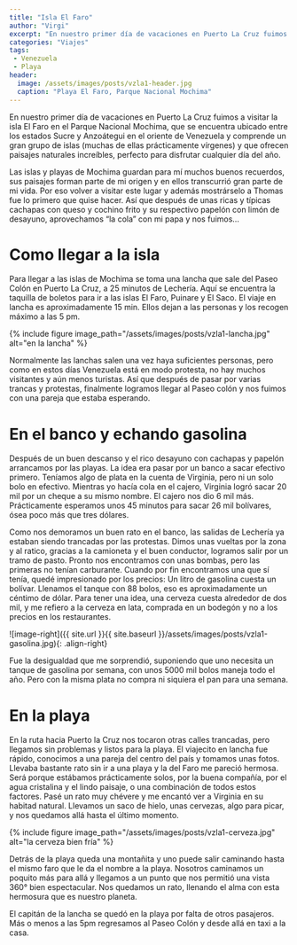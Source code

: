 ```yaml
---
title: "Isla El Faro"
author: "Virgi"
excerpt: "En nuestro primer día de vacaciones en Puerto La Cruz fuimos a visitar la isla El Faro en el Parque Nacional Mochima..."
categories: "Viajes"
tags: 
 - Venezuela
 - Playa
header:
  image: /assets/images/posts/vzla1-header.jpg
  caption: "Playa El Faro, Parque Nacional Mochima"
---
```


En nuestro primer día de vacaciones en Puerto La Cruz fuimos a visitar la isla El Faro en el Parque Nacional Mochima, que se encuentra ubicado entre los estados Sucre y Anzoátegui en el oriente de Venezuela y comprende un gran grupo de islas (muchas de ellas prácticamente vírgenes) y que ofrecen paisajes naturales increíbles, perfecto para disfrutar cualquier día del año. 

Las islas y playas de Mochima guardan para mí muchos buenos recuerdos, sus paisajes forman parte de mi origen y en ellos transcurrió gran parte de mi vida. Por eso volver a visitar este lugar y además mostrárselo a Thomas fue lo primero que quise hacer. Así que después de unas ricas y típicas cachapas con queso y cochino frito y su respectivo papelón con limón de desayuno, aprovechamos “la cola” con mi papa y nos fuimos… 

# Como llegar a la isla

Para llegar a las islas de Mochima se toma una lancha que sale del Paseo Colón en Puerto La Cruz, a 25 minutos de Lechería. Aquí se encuentra la taquilla de boletos para ir a las islas El Faro, Puinare y El Saco. El viaje en lancha es aproximadamente 15 min. Ellos dejan a las personas y los recogen máximo a las 5 pm. 


{% include figure image_path="/assets/images/posts/vzla1-lancha.jpg" alt="en la lancha" %} 


Normalmente las lanchas salen una vez haya suficientes personas, pero como en estos días Venezuela está en modo protesta, no hay muchos visitantes y aún menos turistas. Así que después de pasar por varias trancas y protestas, finalmente logramos llegar al Paseo colón y nos fuimos con una pareja que estaba esperando. 


# En el banco y echando gasolina

Después de un buen descanso y el rico desayuno con cachapas y papelón arrancamos por las playas. La idea era pasar por un banco a sacar efectivo primero. Teníamos algo de plata en la cuenta de Virginia, pero ni un solo bolo en efectivo. Mientras yo hacía cola en el cajero, Virginia logró sacar 20 mil por un cheque a su mismo nombre. El cajero nos dio 6 mil más. Prácticamente esperamos unos 45 minutos para sacar 26 mil bolívares, ósea poco más que tres dólares.

Como nos demoramos un buen rato en el banco, las salidas de Lechería ya estaban siendo trancadas por las protestas. Dimos unas vueltas por la zona y al ratico, gracias a la camioneta y el buen conductor, logramos salir por un tramo de pasto. Pronto nos encontramos con unas bombas, pero las primeras no tenían carburante. Cuando por fin encontramos una que sí tenía, quedé impresionado por los precios: Un litro de gasolina cuesta un bolívar. Llenamos el tanque con 88 bolos, eso es aproximadamente un céntimo de dólar. Para tener una idea, una cerveza cuesta alrededor de dos mil, y me refiero a la cerveza en lata, comprada en un bodegón y no a los precios en los restaurantes.


![image-right]({{ site.url }}{{ site.baseurl }}/assets/images/posts/vzla1-gasolina.jpg){: .align-right}

Fue la desigualdad que me sorprendió, suponiendo que uno necesita un tanque de gasolina por semana, con unos 5000 mil bolos maneja todo el año. Pero con la misma plata no compra ni siquiera el pan para una semana. 

# En la playa 

En la ruta hacia Puerto la Cruz nos tocaron otras calles trancadas, pero llegamos sin problemas y listos para la playa. El viajecito en lancha fue rápido, conocimos a una pareja del centro del país y tomamos unas fotos. Llevaba bastante rato sin ir a una playa y la del Faro me pareció hermosa. Será porque estábamos prácticamente solos, por la buena compañía, por el agua cristalina y el lindo paisaje, o una combinación de todos estos factores. Pasé un rato muy chévere y me encantó ver a Virginia en su habitad natural. Llevamos un saco de hielo, unas cervezas, algo para picar, y nos quedamos allá hasta el último momento.


{% include figure image_path="/assets/images/posts/vzla1-cerveza.jpg" alt="la cerveza bien fría" %} 


Detrás de la playa queda una montañita y uno puede salir caminando hasta el mismo faro que le da el nombre a la playa. Nosotros caminamos un poquito más para allá y llegamos a un punto que nos permitió una vista 360° bien espectacular. Nos quedamos un rato, llenando el alma con esta hermosura que es nuestro planeta. 

El capitán de la lancha se quedó en la playa por falta de otros pasajeros. Más o menos a las 5pm regresamos al Paseo Colón y desde allá en taxi a la casa. 

